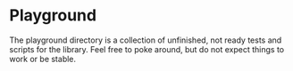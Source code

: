 # Playground

The playground directory is a collection of unfinished, not ready tests and scripts for the library. Feel free to poke around, but do not expect things to work or be stable.
